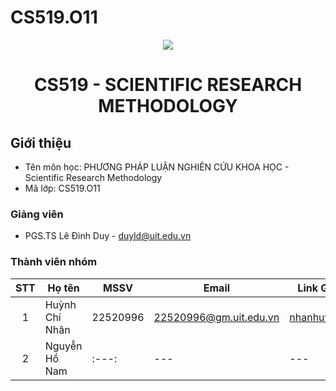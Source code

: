# CS519.O11
<p align="center">
  <a href="https://www.uit.edu.vn/"><img src="https://www.uit.edu.vn/sites/vi/files/banner.png"></a>
<h1 align="center"><b>CS519 - SCIENTIFIC RESEARCH METHODOLOGY</b></h1>

## Giới thiệu
* Tên môn học: PHƯƠNG PHÁP LUẬN NGHIÊN CỨU KHOA HỌC - Scientific Research Methodology
* Mã lớp: CS519.O11

### Giảng viên
* PGS.TS Lê Đình Duy - duyld@uit.edu.vn

### Thành viên nhóm

| STT | Họ tên| MSSV | Email| Link Github |
| :---: | --- | --- | --- | --- |
| 1 | Huỳnh Chí Nhân | 22520996 | 22520996@gm.uit.edu.vn | [nhanhuynh123](https://github.com/nhanhuynh123) |
| 2 | Nguyễn Hồ Nam | :---: | --- | --- |
